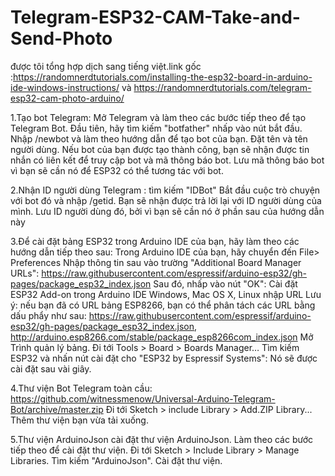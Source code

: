 # Telegram-ESP32-CAM-Take-and-Send-Photo

được tôi tổng hợp dịch sang tiếng việt.link gốc :https://randomnerdtutorials.com/installing-the-esp32-board-in-arduino-ide-windows-instructions/
 và https://randomnerdtutorials.com/telegram-esp32-cam-photo-arduino/

1.Tạo bot Telegram:
Mở Telegram và làm theo các bước tiếp theo để tạo Telegram Bot. Đầu tiên, hãy tìm kiếm "botfather"
nhấp vào nút bắt đầu.
Nhập /newbot và làm theo hướng dẫn để tạo bot của bạn. Đặt tên và tên người dùng.
Nếu bot của bạn được tạo thành công, bạn sẽ nhận được tin nhắn có liên kết để truy cập bot và mã thông báo bot. Lưu mã thông báo bot vì bạn sẽ cần nó để ESP32 có thể tương tác với bot.

2.Nhận ID người dùng Telegram :
tìm kiếm "IDBot" 
Bắt đầu cuộc trò chuyện với bot đó và nhập /getid. Bạn sẽ nhận được trả lời lại với ID người dùng của mình. Lưu ID người dùng đó, bởi vì bạn sẽ cần nó ở phần sau của hướng dẫn này

3.Để cài đặt bảng ESP32 trong Arduino IDE của bạn, hãy làm theo các hướng dẫn tiếp theo sau:
Trong Arduino IDE của bạn, hãy chuyển đến File> Preferences
Nhập thông tin sau vào trường "Additional Board Manager URLs":
https://raw.githubusercontent.com/espressif/arduino-esp32/gh-pages/package_esp32_index.json
Sau đó, nhấp vào nút "OK":
Cài đặt ESP32 Add-on trong Arduino IDE Windows, Mac OS X, Linux nhập URL
Lưu ý: nếu bạn đã có URL bảng ESP8266, bạn có thể phân tách các URL bằng dấu phẩy như sau:
https://raw.githubusercontent.com/espressif/arduino-esp32/gh-pages/package_esp32_index.json, http://arduino.esp8266.com/stable/package_esp8266com_index.json
Mở Trình quản lý bảng. Đi tới  Tools > Board > Boards Manager…
Tìm kiếm ESP32 và nhấn nút cài đặt cho "ESP32 by Espressif Systems":
Nó sẽ được cài đặt sau vài giây.

4.Thư viện Bot Telegram toàn cầu:
https://github.com/witnessmenow/Universal-Arduino-Telegram-Bot/archive/master.zip
Đi tới Sketch > include Library > Add.ZIP Library...
Thêm thư viện bạn vừa tải xuống.

5.Thư viện ArduinoJson
cài đặt thư viện ArduinoJson. Làm theo các bước tiếp theo để cài đặt thư viện.
Đi tới Sketch > Include Library > Manage Libraries.
Tìm kiếm "ArduinoJson".
Cài đặt thư viện.
